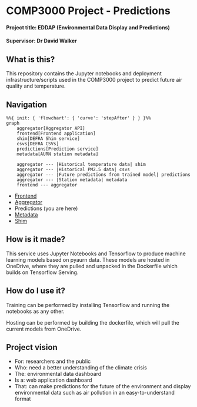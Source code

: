 # COMP3000 Project - Predictions
#### Project title: EDDAP (Environmental Data Display and Predictions)
#### Supervisor: Dr David Walker

## What is this?

This repository contains the Jupyter notebooks and deployment infrastructure/scripts used in the COMP3000 project to predict future air quality and temperature.

## Navigation

```mermaid
%%{ init: { 'flowchart': { 'curve': 'stepAfter' } } }%%
graph
    aggregator[Aggregator API]
    frontend[Frontend application]
    shim[DEFRA Shim service]
    csvs[DEFRA CSVs]
    predictions[Prediction service]
    metadata[AURN station metadata]

    aggregator --- |Historical temperature data| shim
    aggregator --- |Historical PM2.5 data| csvs
    aggregator --- |Future predictions from trained model| predictions
    aggregator --- |Station metadata| metadata
    frontend --- aggregator
```

- [Frontend](https://github.com/Lewis-Trowbridge/COMP3000-Project-Frontend)
- [Aggregator](https://github.com/Lewis-Trowbridge/COMP3000-Project-Backend-API)
- Predictions (you are here)
- [Metadata](https://github.com/Lewis-Trowbridge/COMP3000-DEFRA-To-Mongo)
- [Shim](https://github.com/Lewis-Trowbridge/COMP3000-Project-DEFRA-Shim)

## How is it made?

This service uses Jupyter Notebooks and Tensorflow to produce machine learning models based on pyaurn data. These models are hosted in OneDrive, where they are pulled and unpacked in the Dockerfile which builds on Tensorflow Serving.

## How do I use it?

Training can be performed by installing Tensorflow and running the notebooks as any other.

Hosting can be performed by building the dockerfile, which will pull the current models from OneDrive.


## Project vision

- For: researchers and the public
- Who: need a better understanding of the climate crisis
- The: environmental data dashboard
- Is a: web application dashboard
- That: can make predictions for the future of the environment and display environmental data such as air pollution in an easy-to-understand format
